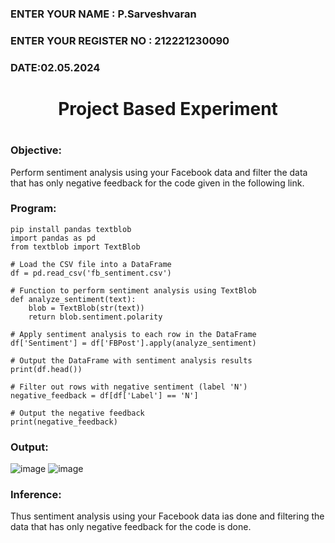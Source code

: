 <H3>ENTER YOUR NAME : P.Sarveshvaran</H3>
<H3>ENTER YOUR REGISTER NO : 212221230090</H3>
<H3>DATE:02.05.2024</H3>
<H1 Align="center">Project Based Experiment<H1>

### Objective:

Perform sentiment analysis using your Facebook data and filter the data that has only negative feedback for the code given in the following link.
  
### Program:
```
pip install pandas textblob
import pandas as pd
from textblob import TextBlob

# Load the CSV file into a DataFrame
df = pd.read_csv('fb_sentiment.csv')

# Function to perform sentiment analysis using TextBlob
def analyze_sentiment(text):
    blob = TextBlob(str(text))
    return blob.sentiment.polarity

# Apply sentiment analysis to each row in the DataFrame
df['Sentiment'] = df['FBPost'].apply(analyze_sentiment)

# Output the DataFrame with sentiment analysis results
print(df.head())

# Filter out rows with negative sentiment (label 'N')
negative_feedback = df[df['Label'] == 'N']

# Output the negative feedback
print(negative_feedback)

```
### Output: 
![image](https://github.com/Sarvesh993/Project-Based-Experiment-AAI/assets/94881923/a71695e4-0031-442c-b6df-e08f4a794894)
![image](https://github.com/Sarvesh993/Project-Based-Experiment-AAI/assets/94881923/1ad06982-03c9-459f-b5bc-0a71443b1698)

### Inference:
Thus sentiment analysis using your Facebook data ias done and filtering the data that has only negative feedback for the code is done.

